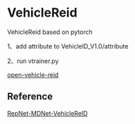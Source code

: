 # VehicleReid
VehicleReid based on pytorch

1、add attribute to VehicleID_V1.0/attribute 

2、run vtrainer.py

[open-vehicle-reid](https://github.com/jundet/open-vehicle-reid)

## Reference

[RepNet-MDNet-VehicleReID](https://github.com/CaptainEven/RepNet-MDNet-VehicleReID)

